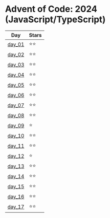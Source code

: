 # Advent of Code: 2024 (JavaScript/TypeScript)

| Day              | Stars  |
| ---------------- | ------ |
| [day_01](day_01) | ⭐️⭐️ |
| [day_02](day_02) | ⭐️⭐️ |
| [day_03](day_03) | ⭐️⭐️ |
| [day_04](day_04) | ⭐️⭐️ |
| [day_05](day_05) | ⭐️⭐️ |
| [day_06](day_06) | ⭐️⭐️ |
| [day_07](day_07) | ⭐️⭐️ |
| [day_08](day_08) | ⭐️⭐️ |
| [day_09](day_09) | ⭐️    |
| [day_10](day_10) | ⭐️⭐️ |
| [day_11](day_11) | ⭐️⭐️ |
| [day_12](day_12) | ⭐️    |
| [day_13](day_13) | ⭐️⭐️ |
| [day_14](day_14) | ⭐️⭐️ |
| [day_15](day_15) | ⭐️⭐️ |
| [day_16](day_16) | ⭐️⭐️ |
| [day_17](day_17) | ⭐️⭐️ |
